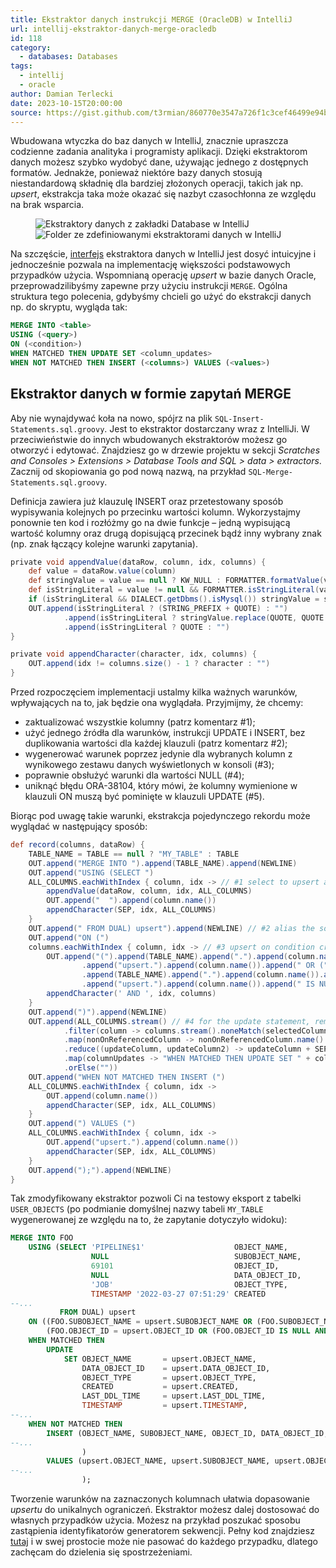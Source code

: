```yaml
---
title: Ekstraktor danych instrukcji MERGE (OracleDB) w IntelliJ
url: intellij-ekstraktor-danych-merge-oracledb
id: 118
category:
  - databases: Databases
tags:
  - intellij
  - oracle
author: Damian Terlecki
date: 2023-10-15T20:00:00
source: https://gist.github.com/t3rmian/860770e3547a726f1c3cef46499e94bd
---
```


Wbudowana wtyczka do baz danych w IntelliJ, znacznie upraszcza codzienne zadania analityka i programisty aplikacji.
Dzięki ekstraktorom danych możesz szybko wydobyć dane, używając jednego z dostępnych formatów. Jednakże, ponieważ
niektóre bazy danych stosują niestandardową składnię dla bardziej złożonych operacji, takich jak np. *upsert*,
ekstrakcja taka może okazać się nazbyt czasochłonna ze względu na brak wsparcia.

<figure class="flex">
<img src="/img/hq/intellij-data-extractors-directory.png" alt="Ekstraktory danych z zakładki Database w IntelliJ" title="Ekstraktory danych z zakładki Database w IntelliJ">
<img src="/img/hq/intellij-custom-data-extractor.png" alt="Folder ze zdefiniowanymi ekstraktorami danych w IntelliJ" title="Folder ze zdefiniowanymi ekstraktorami danych w IntelliJ">
</figure>

Na szczęście, [interfejs](https://www.jetbrains.com/help/idea/data-extractors.html)
ekstraktora danych w IntelliJ jest dosyć intuicyjne i jednocześnie pozwala na implementację większości podstawowych
przypadków użycia. Wspomnianą operację *upsert* w bazie danych Oracle, przeprowadzilibyśmy zapewne przy użyciu
instrukcji `MERGE`. Ogólna struktura tego polecenia, gdybyśmy chcieli go użyć do ekstrakcji danych np. do skryptu, wygląda tak:

```sql
MERGE INTO <table>
USING (<query>)
ON (<condition>)
WHEN MATCHED THEN UPDATE SET <column_updates>
WHEN NOT MATCHED THEN INSERT (<columns>) VALUES (<values>)
```

## Ekstraktor danych w formie zapytań MERGE

Aby nie wynajdywać koła na nowo, spójrz na plik `SQL-Insert-Statements.sql.groovy`. Jest to ekstraktor dostarczany 
wraz z IntelliJi. W przeciwieństwie do innych wbudowanych ekstraktorów możesz go otworzyć i edytować. Znajdziesz
go w drzewie projektu w sekcji *Scratches and Consoles > Extensions > Database Tools and SQL > data > extractors*.
Zacznij od skopiowania go pod nową nazwą, na przykład `SQL-Merge-Statements.sql.groovy`.

Definicja zawiera już klauzulę INSERT oraz przetestowany sposób wypisywania kolejnych po przecinku wartości kolumn.
Wykorzystajmy ponownie ten kod i rozłóżmy go na dwie funkcje – jedną wypisującą wartość kolumny oraz drugą
dopisującą przecinek bądź inny wybrany znak (np. znak łączący kolejne warunki zapytania).

```groovy
private void appendValue(dataRow, column, idx, columns) {
    def value = dataRow.value(column)
    def stringValue = value == null ? KW_NULL : FORMATTER.formatValue(value, column)
    def isStringLiteral = value != null && FORMATTER.isStringLiteral(value, column)
    if (isStringLiteral && DIALECT.getDbms().isMysql()) stringValue = stringValue.replace("\\", "\\\\")
    OUT.append(isStringLiteral ? (STRING_PREFIX + QUOTE) : "")
            .append(isStringLiteral ? stringValue.replace(QUOTE, QUOTE + QUOTE) : stringValue)
            .append(isStringLiteral ? QUOTE : "")
}

private void appendCharacter(character, idx, columns) {
    OUT.append(idx != columns.size() - 1 ? character : "")
}
```

Przed rozpoczęciem implementacji ustalmy kilka ważnych warunków, wpływających na to, jak będzie ona wyglądała.
Przyjmijmy, że chcemy:
- zaktualizować wszystkie kolumny (patrz komentarz #1);
- użyć jednego źródła dla warunków, instrukcji UPDATE i INSERT, bez duplikowania wartości dla każdej klauzuli (patrz komentarz #2);
- wygenerować warunek poprzez jedynie dla wybranych kolumn z wynikowego zestawu danych wyświetlonych w konsoli (#3);
- poprawnie obsłużyć warunki dla wartości NULL (#4);
- uniknąć błędu ORA-38104, który mówi, że kolumny wymienione w klauzuli ON muszą być pominięte w klauzuli UPDATE (#5).

Biorąc pod uwagę takie warunki, ekstrakcja pojedynczego rekordu może wyglądać w następujący sposób:

```groovy
def record(columns, dataRow) {
    TABLE_NAME = TABLE == null ? "MY_TABLE" : TABLE
    OUT.append("MERGE INTO ").append(TABLE_NAME).append(NEWLINE)
    OUT.append("USING (SELECT ")
    ALL_COLUMNS.eachWithIndex { column, idx -> // #1 select to upsert all columns from a table
        appendValue(dataRow, column, idx, ALL_COLUMNS)
        OUT.append("  ").append(column.name())
        appendCharacter(SEP, idx, ALL_COLUMNS)
    }
    OUT.append(" FROM DUAL) upsert").append(NEWLINE) // #2 alias the source of the condition/update/insert 
    OUT.append("ON (")
    columns.eachWithIndex { column, idx -> // #3 upsert on condition created from selected columns
        OUT.append("(").append(TABLE_NAME).append(".").append(column.name()).append(" = ")
                .append("upsert.").append(column.name()).append(" OR (") // #4 handle nulls in the condition
                .append(TABLE_NAME).append(".").append(column.name()).append(" IS NULL AND ")
                .append("upsert.").append(column.name()).append(" IS NULL))")
        appendCharacter(' AND ', idx, columns)
    }
    OUT.append(")").append(NEWLINE)
    OUT.append(ALL_COLUMNS.stream() // #4 for the update statement, remove columns from the ON clause
            .filter(column -> columns.stream().noneMatch(selectedColumn -> selectedColumn.name().equals(column.name())))
            .map(nonOnReferencedColumn -> nonOnReferencedColumn.name() + " = upsert." + nonOnReferencedColumn.name())
            .reduce((updateColumn, updateColumn2) -> updateColumn + SEP + updateColumn2)
            .map(columnUpdates -> "WHEN MATCHED THEN UPDATE SET " + columnUpdates + NEWLINE)
            .orElse(""))
    OUT.append("WHEN NOT MATCHED THEN INSERT (")
    ALL_COLUMNS.eachWithIndex { column, idx ->
        OUT.append(column.name())
        appendCharacter(SEP, idx, ALL_COLUMNS)
    }
    OUT.append(") VALUES (")
    ALL_COLUMNS.eachWithIndex { column, idx ->
        OUT.append("upsert.").append(column.name())
        appendCharacter(SEP, idx, ALL_COLUMNS)
    }
    OUT.append(");").append(NEWLINE)
}
```

Tak zmodyfikowany ekstraktor pozwoli Ci na testowy eksport z tabelki `USER_OBJECTS` (po podmianie domyślnej nazwy tabeli
`MY_TABLE` wygenerowanej ze względu na to, że zapytanie dotyczyło widoku):

```sql
MERGE INTO FOO
    USING (SELECT 'PIPELINE$1'                    OBJECT_NAME,
                  NULL                            SUBOBJECT_NAME,
                  69101                           OBJECT_ID,
                  NULL                            DATA_OBJECT_ID,
                  'JOB'                           OBJECT_TYPE,
                  TIMESTAMP '2022-03-27 07:51:29' CREATED
--...
           FROM DUAL) upsert
    ON ((FOO.SUBOBJECT_NAME = upsert.SUBOBJECT_NAME OR (FOO.SUBOBJECT_NAME IS NULL AND upsert.SUBOBJECT_NAME IS NULL)) AND
        (FOO.OBJECT_ID = upsert.OBJECT_ID OR (FOO.OBJECT_ID IS NULL AND upsert.OBJECT_ID IS NULL)))
    WHEN MATCHED THEN
        UPDATE
            SET OBJECT_NAME       = upsert.OBJECT_NAME,
                DATA_OBJECT_ID    = upsert.DATA_OBJECT_ID,
                OBJECT_TYPE       = upsert.OBJECT_TYPE,
                CREATED           = upsert.CREATED,
                LAST_DDL_TIME     = upsert.LAST_DDL_TIME,
                TIMESTAMP         = upsert.TIMESTAMP,
--...
    WHEN NOT MATCHED THEN
        INSERT (OBJECT_NAME, SUBOBJECT_NAME, OBJECT_ID, DATA_OBJECT_ID, OBJECT_TYPE, CREATED
--...
                )
        VALUES (upsert.OBJECT_NAME, upsert.SUBOBJECT_NAME, upsert.OBJECT_ID, upsert.DATA_OBJECT_ID
--...
                );
```

Tworzenie warunków na zaznaczonych kolumnach ułatwia dopasowanie *upsertu* do unikalnych ograniczeń.
Ekstraktor możesz dalej dostosować do własnych przypadków użycia.
Możesz na przykład poszukać sposobu zastąpienia identyfikatorów generatorem sekwencji.
Pełny kod znajdziesz [tutaj](https://gist.github.com/t3rmian/860770e3547a726f1c3cef46499e94bd)
i w swej prostocie może nie pasować do każdego przypadku, dlatego zachęcam do dzielenia się spostrzeżeniami.